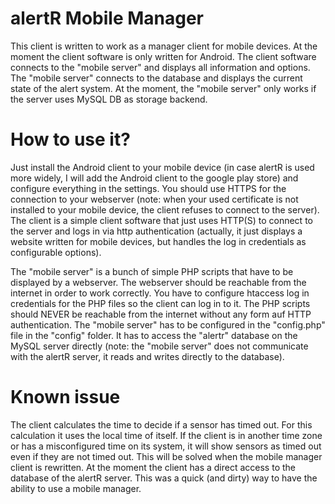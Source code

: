 alertR Mobile Manager
======

This client is written to work as a manager client for mobile devices. At the moment the client software is only written for Android. The client software connects to the "mobile server" and displays all information and options. The "mobile server" connects to the database and displays the current state of the alert system. At the moment, the "mobile server" only works if the server uses MySQL DB as storage backend.


How to use it?
======

Just install the Android client to your mobile device (in case alertR is used more widely, I will add the Android client to the google play store) and configure everything in the settings. You should use HTTPS for the connection to your webserver (note: when your used certificate is not installed to your mobile device, the client refuses to connect to the server). The client is a simple client software that just uses HTTP(S) to connect to the server and logs in via http authentication (actually, it just displays a website written for mobile devices, but handles the log in credentials as configurable options).

The "mobile server" is a bunch of simple PHP scripts that have to be displayed by a webserver. The webserver should be reachable from the internet in order to work correctly. You have to configure htaccess log in credentials for the PHP files so the client can log in to it. The PHP scripts should NEVER be reachable from the internet without any form auf HTTP authentication. The "mobile server" has to be configured in the "config.php" file in the "config" folder. It has to access the "alertr" database on the MySQL server directly (note: the "mobile server" does not communicate with the alertR server, it reads and writes directly to the database).


Known issue
======

The client calculates the time to decide if a sensor has timed out. For this calculation it uses the local time of itself. If the client is in another time zone or has a misconfigured time on its system, it will show sensors as timed out even if they are not timed out. This will be solved when the mobile manager client is rewritten. At the moment the client has a direct access to the database of the alertR server. This was a quick (and dirty) way to have the ability to use a mobile manager.